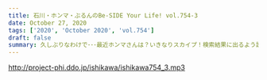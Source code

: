 ```yaml
---
title: 石川・ホンマ・ぶるんのBe-SIDE Your Life! vol.754-3
date: October 27, 2020
tags: ['2020', 'October 2020', 'vol.754']
draft: false
summary: 久しぶりなわけで･･･最近ホンマさんは？いきなりスカイプ！検索結果に出るよう設定お願いします！
---
```


http://project-phi.ddo.jp/ishikawa/ishikawa754_3.mp3